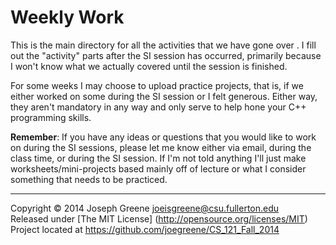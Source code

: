 Weekly Work
===========

This is the main directory for all the activities that we have gone over . I fill 
out the "activity" parts after the SI session has occurred, primarily because I 
won't know what we actually covered until the session is finished.

For some weeks I may choose to upload practice projects, that is, if we either 
worked on some during the SI session or I felt generous. Either way, they aren't 
mandatory in any way and only serve to help hone your C++ programming skills.

__Remember__: If you have any ideas or questions that you would like to work on during the SI 
sessions, please let me know either via email, during the class time, or during the SI 
session. If I'm not told anything I'll just make worksheets/mini-projects based mainly 
off of lecture or what I consider something that needs to be practiced.

-------------------------------------------------------------------------------

Copyright &copy; 2014 Joseph Greene <joeisgreene@csu.fullerton.edu>  
Released under [The MIT License] (http://opensource.org/licenses/MIT)  
Project located at <https://github.com/joegreene/CS_121_Fall_2014>
